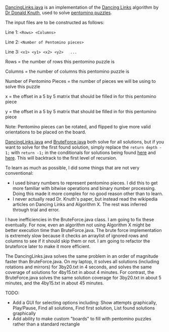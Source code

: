 [DancingLinks.java](src/DancingLinks.java) is an implementation of the [Dancing Links](https://en.wikipedia.org/wiki/Dancing_Links) algorithm by [Dr Donald Knuth](https://en.wikipedia.org/wiki/Donald_Knuth), used to solve [pentomino puzzles](http://puzzler.sourceforge.net/docs/pentominoes.html).


The input files are to be constructed as follows:

Line 1: ``<Rows> <Columns>``

Line 2: ``<Number of Pentomino pieces>``

Line 3: ``<x1> <y1>	<x2> <y2>	...``

Rows = the number of rows this pentomino puzzle is

Columns = the number of columns this pentomino puzzle is

Number of Pentomino Pieces = the number of pieces we will be using to solve this puzzle

x = the offset in a 5 by 5 matrix that should be filled in for this pentomino piece

y = the offset in a 5 by 5 matrix that should be filled in for this pentomino piece


Note: Pentomino pieces can be rotated, and flipped to give more valid orientations to be placed on the board.

[DancingLinks.java](src/DancingLinks.java) and [BruteForce.java](src/BruteForce.java) both solve for all solutions, but if you want to solve for the first found solution, simply replace the ``return depth - 1;`` with ``return -1;`` in the conditionals for solutions being found [here](https://github.com/DDews/DancingLinks/blob/72c93c2f0eab3f0dedb4124e71fd579abd5fbb98/src/DancingLinks.java#L353) and [here](https://github.com/DDews/DancingLinks/blob/72c93c2f0eab3f0dedb4124e71fd579abd5fbb98/src/DancingLinks.java#L360). This will backtrack to the first level of recursion. 





To learn as much as possible, I did some things that are not very conventional:
- I used binary numbers to represent pentomino pieces. I did this to get more familiar with bitwise operations and binary number processing. Doing this made it more complex for no good reason other than to learn.
- I never actually read Dr. Knuth's paper, but instead read the wikipedia articles on Dancing Links and Algorithm X. The rest was inferred through trial and error.


I have inefficiencies in the BruteForce.java class. I am going to fix these eventually. For now, even an algorithm not using Algorithm X might be better execution time than BruteForce.java.
The brute force implementation is extremely slow because it checks an arraylist of ignored rows and columns to see if it should skip them or not. I am going to refactor the bruteforce later to make it more efficient.


The DancingLinks.java solves the same problem in an order of magnitude faster than BruteForce.java. On my laptop, it solves all solutions (including rotations and mirrors) for 3by20.txt in 4 seconds, and solves the same coverage of solutions for 4by15.txt in about 4 minutes. For contrast, the BruteForce.java solves the same solution coverage for 3by20.txt in about 5 minutes, and the 4by15.txt in about 45 minutes.


TODO:
- Add a GUI for selecting options including: Show attempts graphically, Play/Pause, Find all solutions, Find first solution, List found solutions graphically
- Add ability to make custom "boards" to fill with pentomino puzzles rather than a standard rectangle
